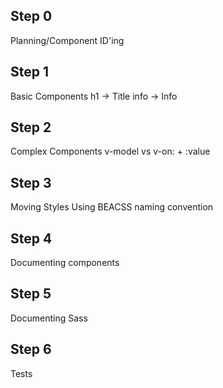 ## Step 0

Planning/Component ID'ing

## Step 1

Basic Components
h1 -> Title
info -> Info


## Step 2

Complex Components
v-model vs v-on: + :value

## Step 3

Moving Styles
Using BEACSS naming convention

## Step 4

Documenting components

## Step 5

Documenting Sass

## Step 6

Tests